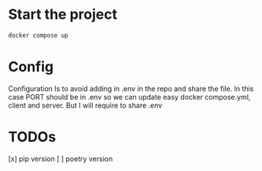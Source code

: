 # Start the project

```bash
docker compose up
```

# Config

Configuration Is to avoid adding in .env in the repo and share the file.
In this case PORT should be in .env so we can update easy docker compose.yml, client and server. But I will require to share .env

# TODOs

[x] pip version
[ ] poetry version
